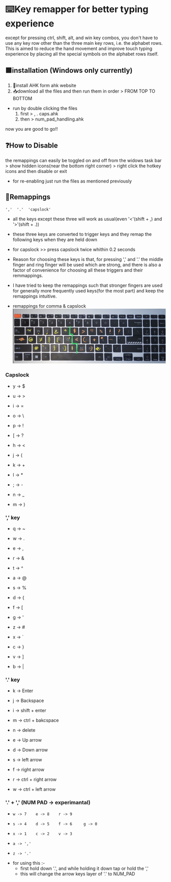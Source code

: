 # ⌨️Key remapper for better typing experience
except for pressing ctrl, shift, alt, and win key combos, you don't have to use any key row other than the three main key rows, i.e. the alphabet rows.
This is aimed to reduce the hand movement and improve touch typing experience by placing all the special symbols on the alphabet rows itself.
## 🟩installation (Windows only currently)
1. 💾install AHK form ahk website
2. 📥download all the files and then run them in order > FROM TOP TO BOTTOM
- run by double clicking the files
    1. first > , . caps.ahk
    2. then > num_pad_handling.ahk

now you are good to go!!

## ❓How to Disable
the remappings can easily be toggled on and off from the widows task bar > show hidden icons(near the bottom right corner) > right click the hotkey icons and then disable or exit

- for re-enabling just run the files as mentioned previously

## 🔵Remappings 
`
','  '.'  'capslock'
`
- all the keys except these three will work as usual(even '<'(shift + ,) and '>'(shift + .))
- these three keys are converted to trigger keys and they remap the following keys when they are held down
- for capslock >> press capslock twice whithin 0.2 seconds
- Reason for choosing these keys is that, for pressing ',' and '.' the middle finger and ring finger will be used which are strong, and there is also a factor of convenience for choosing all these triggers and their remmappings.
- I have tried to keep the remappings such that stronger fingers are used for generally more frequently used keys(for the most part) and keep the remappings intuitive.

- remappings for comma & capslock![Alt text](images/comma_&_capslock_remappings.jpg)

### Capslock
- y -> $
- u -> >
- i -> =
- o -> \
- p -> !
- [ -> ?

- h -> <
- j -> (
- k -> +
- l -> *
- ; -> -

- n -> _
- m -> )

### ',' key
- q -> ~
- w -> .
- e -> ,
- r -> &
- t -> ^

- a -> @
- s -> %
- d -> {
- f -> [
- g -> '

- z -> #
- x -> `
- c -> }
- v -> ]
- b -> |

### '.' key
- k -> Enter
- j -> Backspace
- i -> shift + enter
- m -> ctrl + bakcspace
- n -> delete

- e -> Up arrow
- d -> Down arrow
- s -> left arrow
- f -> right arrow
- r -> ctrl + right arrow
- w -> ctrl + left arrow

### '.' + ',' (NUM PAD -> experimantal) 
+ `w -> 7    e -> 8    r -> 9`
+ `s -> 4    d -> 5    f -> 6     g -> 0`
+ `x -> 1    c -> 2    v -> 3`

+ `a -> ','`
+ `z -> '.'`

- for using this :-
    - first hold down '.', and while holding it down tap or hold the ','
    - this will change the arrow keys layer of '.' to NUM_PAD
    